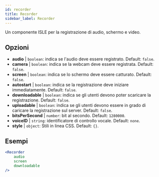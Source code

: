 ```yaml
---
id: recorder 
title: Recorder
sidebar_label: Recorder
---
```


Un componente ISLE per la registrazione di audio, schermo e video.

## Opzioni

* __audio__ | `boolean`: indica se l'audio deve essere registrato. Default: `false`.
* __camera__ | `boolean`: indica se la webcam deve essere registrata. Default: `false`.
* __screen__ | `boolean`: indica se lo schermo deve essere catturato. Default: `false`.
* __autostart__ | `boolean`: indica se la registrazione deve iniziare immediatamente. Default: `false`.
* __downloadable__ | `boolean`: indica se gli utenti devono poter scaricare la registrazione. Default: `false`.
* __uploadable__ | `boolean`: indica se gli utenti devono essere in grado di caricare la registrazione sul server. Default: `false`.
* __bitsPerSecond__ | `number`: bit al secondo. Default: `1280000`.
* __voiceID__ | `string`: identificatore di controllo vocale. Default: `none`.
* __style__ | `object`: Stili in linea CSS. Default: `{}`.


## Esempi

```jsx live
<Recorder 
    audio
    screen
    downloadable
/>
``` 



